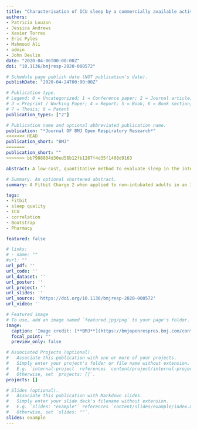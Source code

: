 ```yaml
---
title: "Characterisation of ICU sleep by a commercially available activity tracker and its agreement with patient-perceived sleep quality"
authors:
- Patricia Louzon
- Jessica Andrews
- Xavier Torres
- Eric Pyles
- Mahmood Ali
- admin
- John Devlin
date: "2020-04-06T00:00:00Z"
doi: "10.1136/bmjresp-2020-000572"

# Schedule page publish date (NOT publication's date).
publishDate: "2020-04-24T00:00:00Z"

# Publication type.
# Legend: 0 = Uncategorized; 1 = Conference paper; 2 = Journal article;
# 3 = Preprint / Working Paper; 4 = Report; 5 = Book; 6 = Book section;
# 7 = Thesis; 8 = Patent
publication_types: ["2"]

# Publication name and optional abbreviated publication name.
publication: "*Journal OF BMJ Open Respiratory Research*"
<<<<<<< HEAD
publication_short: "BMJ"
=======
publication_short: ""
>>>>>>> bb7988804d30ed58b12fb1267f4d35f1408d9163

abstract: A low-cost, quantitative method to evaluate sleep in the intensive care unit (ICU) that is both feasible for routine clinical practice and reliable does not yet exist. We characterised nocturnal ICU sleep using a commercially available activity tracker and evaluated agreement between tracker-derived sleep data and patient-perceived sleep quality.

# Summary. An optional shortened abstract.
summary: A Fitbit Charge 2 when applied to non-intubated adults in an ICU consistently collects TST data but not #AW or sleep stage data at night. The TST moderately correlates with patient-perceived sleep quality; a correlation between either #AW or sleep stages and sleep quality was not found.

tags:
- Fitbit
- sleep quality
- ICU
- correlation
- Bootstrap
- Pharmacy

featured: false

# links:
# - name: ""
#url: ""
url_pdf: ''
url_code: ''
url_dataset: ''
url_poster: ''
url_project: ''
url_slides: ''
url_source: 'https://doi.org/10.1136/bmjresp-2020-000572'
url_video: ''

# Featured image
# To use, add an image named `featured.jpg/png` to your page's folder. 
image:
  caption: 'Image credit: [**BMJ**](https://bmjopenrespres.bmj.com/content/7/1?current-issue=y)'
  focal_point: ""
  preview_only: false

# Associated Projects (optional).
#   Associate this publication with one or more of your projects.
#   Simply enter your project's folder or file name without extension.
#   E.g. `internal-project` references `content/project/internal-project/index.md`.
#   Otherwise, set `projects: []`.
projects: []

# Slides (optional).
#   Associate this publication with Markdown slides.
#   Simply enter your slide deck's filename without extension.
#   E.g. `slides: "example"` references `content/slides/example/index.md`.
#   Otherwise, set `slides: ""`.
slides: example
---
```





